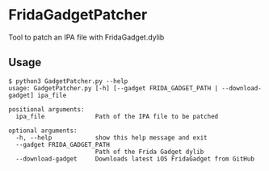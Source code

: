 # FridaGadgetPatcher
Tool to patch an IPA file with FridaGadget.dylib

## Usage
```
$ python3 GadgetPatcher.py --help
usage: GadgetPatcher.py [-h] [--gadget FRIDA_GADGET_PATH | --download-gadget] ipa_file

positional arguments:
  ipa_file              Path of the IPA file to be patched

optional arguments:
  -h, --help            show this help message and exit
  --gadget FRIDA_GADGET_PATH
                        Path of the Frida Gadget dylib
  --download-gadget     Downloads latest iOS FridaGadget from GitHub
```
